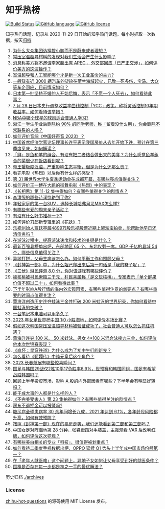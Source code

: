 # 知乎热榜
[![Build Status](https://github.com/ToWeLong/zhihu-hot-questions/workflows/CI/badge.svg)](https://github.com/ToWeLong/zhihu-hot-questions/actions)
[![GitHub language](https://img.shields.io/badge/language-golang-orange.svg)](https://golang.org/)
[![GitHub license](https://img.shields.io/github/license/ToWeLong/zhihu-hot-questions)](https://github.com/ToWeLong/zhihu-hot-questions/blob/main/LICENSE)

知乎热门话题，记录从 2020-11-29 日开始的知乎热门话题。每小时抓取一次数据，按天[归档](./archives)

<!-- BEGIN -->

1. [为什么大众集团选择投小鹏而不是蔚来或者理想？](https://www.zhihu.com/question/614392253)
1. [常压室温超导材料的发现对我们生活会产生什么影响？](https://www.zhihu.com/question/614238747)
1. [消息称美方将不邀请李家超出席 APEC ，外交部回应「已严正交涉」，如何评价美方的这波操作？](https://www.zhihu.com/question/614509852)
1. [室温超导和人工智能哪个才是新一次工业革命的主力?](https://www.zhihu.com/question/614352067)
1. [一艘载有近 3000 辆汽车的货轮在荷兰海域起火，已致一死多伤，宝马、大众等车企回应，目前情况如何？](https://www.zhihu.com/question/614410393)
1. [日本第一批坚持不婚的人开始后悔，表示「不愿一个人死去」，如何看待此事？](https://www.zhihu.com/question/613852754)
1. [7 月 28 日日本央行调整收益率曲线控制「YCC」政策，称将灵活控制10年期收益率，如何看待该举措？](https://www.zhihu.com/question/614416032)
1. [NBA中哪个球星的球风适合普通人学习?](https://www.zhihu.com/question/614060367)
1. [浙江一学生毕业后删除约 90% 的同学老师，称「留着没什么用」，你会删除不常联系的人吗？](https://www.zhihu.com/question/608984327)
1. [如何评价音综《中国好声音 2023》？](https://www.zhihu.com/question/614498894)
1. [中国首席经济学家论坛理事长连平表示我国房价从去年开始下跌，预计在第三季度见底，如何解读？](https://www.zhihu.com/question/614450064)
1. [「鲜」是鱼和羊的组合，有没有把二者结合做出来的美食？为什么感觉鱼羊组合的菜很少在饭店看到呢？](https://www.zhihu.com/question/561510660)
1. [帝王蟹极度泛滥，严重影响生态平衡，但是为什么还那么贵？](https://www.zhihu.com/question/49207776)
1. [看完电影《热烈》以后你有什么样的感受？](https://www.zhihu.com/question/614332307)
1. [第 31 届世界大学生夏季运动会在成都开幕，有哪些亮点值得关注？](https://www.zhihu.com/question/614217003)
1. [如何评价王一博在大鹏的街舞电影《热烈》中的表现？](https://www.zhihu.com/question/613046028)
1. [《长相思》第 11-12 集拍得如何？有哪些值得关注的剧情点？](https://www.zhihu.com/question/614464287)
1. [李清照的哪些诗词惊艳到了你?](https://www.zhihu.com/question/613937160)
1. [年轻家庭的第一台SUV，选择长城哈弗枭龙MAX怎么样?](https://www.zhihu.com/question/612717932)
1. [有哪些有爱的周末亲子活动？](https://www.zhihu.com/question/42193170)
1. [有没有什么好书推荐一下?](https://www.zhihu.com/question/611555680)
1. [如何评价刀郎新专辑里的《花妖》？](https://www.zhihu.com/question/613733942)
1. [乐视创始人贾跃亭超4899万股乐视股票近期上架淘宝拍卖，能帮助他早日还清债务吗？](https://www.zhihu.com/question/614398732)
1. [在游泳过程中，提高游泳速度和技术的关键是什么？](https://www.zhihu.com/question/609181074)
1. [最新百强县榜单出炉，东部地区 65 个，东北仅剩一席，GDP 千亿的县域 54 个，哪些信息值得关注？](https://www.zhihu.com/question/614395539)
1. [异地打拼，父母生病该怎么办，如何平衡工作和照顾父母？](https://www.zhihu.com/question/614409286)
1. [《封神第一部》中，为什么妲己爬出来后第一句话是「我的簪子呢」？](https://www.zhihu.com/question/614224898)
1. [《三伏》游民评测 8.0 分，你对该游戏有哪些评价？](https://www.zhihu.com/question/614435639)
1. [摘核桃被村民索赔三千元，村民亲属称「是文玩核桃」，专家表示「单个鲜果价值不超过二十」，如何看待此事？](https://www.zhihu.com/question/614255051)
1. [下半年影响A股行情的海内外宏观因素，有哪些值得注意的新要点？有哪些重要的时间点值得关注？](https://www.zhihu.com/question/614343102)
1. [覃海洋创造历史连夺蛙泳三金并打破 200 米蛙泳的世界纪录，你如何看待中国蛙泳的突破？](https://www.zhihu.com/question/613735992)
1. [一台笔记本电脑可以用多久？](https://www.zhihu.com/question/612395658)
1. [2023 年女足世界杯中国 1:0 小胜海地，如何评价本场比赛？](https://www.zhihu.com/question/614511463)
1. [假如这次韩国常压室温超导材料被验证成功了，社会普通人可以怎么抓住机遇？](https://www.zhihu.com/question/614232274)
1. [覃海洋连夺 100 米、 50 米蛙泳、男女 4*100 米混合泳接力三金，如何评价他本次世锦赛表现？](https://www.zhihu.com/question/614134976)
1. [《崩坏：星穹铁道》为什么成为了初中生们的新宠？](https://www.zhihu.com/question/601969210)
1. [怎么看待《甄嬛传》中纯元皇后这个角色？](https://www.zhihu.com/question/36220302)
1. [2023 长春航展有哪些惊喜瞬间？](https://www.zhihu.com/question/614142272)
1. [国足与韩国29战仅2胜10平17负胜率6.9%，世预赛和韩国同组，国足有希望战胜韩国吗？](https://www.zhihu.com/question/614285547)
1. [回顾上半年投资市场，影响 A 股的内外部因素有哪些？下半年会有明显好转吗？](https://www.zhihu.com/question/614394648)
1. [能干成大事的人都是什么样的人？](https://www.zhihu.com/question/426658242)
1. [《不完美受害人》第 23 集拍得如何？有哪些值得关注的剧情点？](https://www.zhihu.com/question/614487041)
1. [房东不退押金可以报警吗?](https://www.zhihu.com/question/392071822)
1. [糖尿病全球患病率 30 余年间增长九成，2021 年达到 6.1%，各年龄段风险都升高，如何有效预防？](https://www.zhihu.com/question/614444446)
1. [按照《封神第一部》现在的票房走势，我们还能看到第二部和第三部吗？](https://www.zhihu.com/question/614233231)
1. [中国女足对阵海地第 28 分钟，张睿蹬踏对手膝盖，主裁观看 VAR 后改判红牌，如何评价这次犯规？](https://www.zhihu.com/question/614490646)
1. [有哪些美白相关的专业「科技」，很值得被划重点？](https://www.zhihu.com/question/614466140)
1. [如何看待二季度手机数据出炉，OPPO 延续 Q1 势头上半年成中国市场份额第一？](https://www.zhihu.com/question/614288054)
1. [在「老年人就医难」这个问题上，异地子女如何让父母享受到好的就医条件？](https://www.zhihu.com/question/614337133)
1. [围棋是否存在每一步都是神之一手的最优解法？](https://www.zhihu.com/question/606925918)

<!-- END -->

历史归档 [./archives](./archives)


### License
[zhihu-hot-questions](https://github.com/towelong/zhihu-hot-questions) 的源码使用 MIT License 发布。